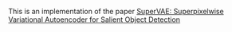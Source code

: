 This is an implementation of the paper [SuperVAE: Superpixelwise Variational Autoencoder for Salient Object Detection](https://ojs.aaai.org//index.php/AAAI/article/view/4876)
